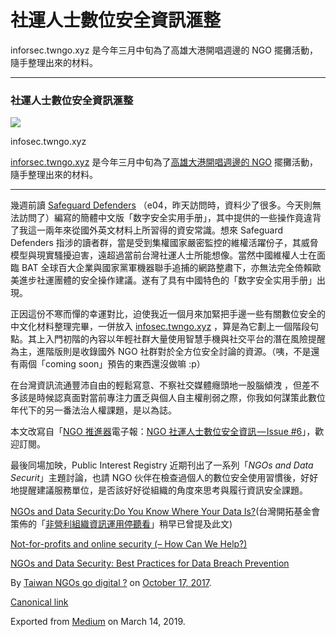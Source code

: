 社運人士數位安全資訊滙整
============

inforsec.twngo.xyz 是今年三月中旬為了高雄大港開唱週邊的 NGO 擺攤活動，隨手整理出來的材料。

* * *

### 社運人士數位安全資訊滙整

![](https://cdn-images-1.medium.com/max/800/1*bi9_2Y0ZLbxPmDmtH3daBw.png)

infosec.twngo.xyz

[inforsec.twngo.xyz](https://infosec.twngo.xyz/) 是今年三月中旬為了[高雄大港開唱週邊的 NGO](https://medium.twngo.xyz/2017高雄大港開唱見-f6cef41c3f56) 擺攤活動，隨手整理出來的材料。

* * *

幾週前讀 [Safeguard Defenders](https://safeguarddefenders.org/) （e04，昨天訪問時，資料少了很多。今天則無法訪問了）編寫的簡體中文版「数字安全实用手册」，其中提供的一些操作竟違背了我這一兩年來從國外英文材料上所習得的資安常識。想來 Safeguard Defenders 指涉的讀者群，當是受到集權國家嚴密監控的維權活躍份子，其威脅模型與現實騷擾迫害，遠超過當前台灣社運人士所能想像。當然中國維權人士在面臨 BAT 全球百大企業與國家黨軍機器聯手追捕的網路整肅下，亦無法完全倚賴歐美進步社運團體的安全操作建議。遂有了具有中國特色的「数字安全实用手册」出現。

正因這份不寒而憚的幸運對比，迫使我近一個月來加緊把手邊一些有關數位安全的中文化材料整理完畢，一併放入 [infosec.twngo.xyz](https://infosec.twngo.xyz) ，算是為它劃上一個階段句點。其上入門初階的內容以年輕社群大量使用智慧手機與社交平台的潛在風險提醒為主，進階版則是收錄國外 NGO 社群對於全方位安全討論的資源。（咦，不是還有兩個「coming soon」預告的東西還沒做嘛 :p）

在台灣資訊流通豐沛自由的輕鬆寫意、不察社交媒體癮頭地一股腦傾洩 ，但差不多該是時候認真面對當前專注力匱乏與個人自主權削弱之際，你我如何謀策此數位年代下的另一番法治人權課題，是以為誌。

本文改寫自「[NGO 推進器](https://www.getrevue.co/profile/twngo?utm_campaign=Issue&utm_content=profilename&utm_medium=email&utm_source=NGO+%E6%8E%A8%E9%80%B2%E5%99%A8)電子報：[NGO 社運人士數位安全資訊 — Issue #6](https://www.getrevue.co/profile/twngo/issues/ngo-issue-6-76181)」，歡迎訂閱。

最後同場加映，Public Interest Registry 近期刊出了一系列「_NGOs and Data Securit_」主題討論，也請 NGO 伙伴在檢查過個人的數位安全使用習慣後，好好地提醒建議服務單位，是否該好好從組織的角度來思考與履行資訊安全課題。

[NGOs and Data Security:Do You Know Where Your Data Is?](http://pir.org/do-you-know-where-your-data-is/)(台灣開拓基金會策佈的「[非營利組織資訊運用停聽看](http://www.scoop.it/t/npoicttw)」稍早已曾提及此文)

[Not-for-profits and online security (– How Can We Help?)](http://pir.org/not-for-profits-and-online-security-how-can-we-help/)

[NGOs and Data Security: Best Practices for Data Breach Prevention](http://pir.org/do-you-know-where-your-data-is/)

By [Taiwan NGOs go digital ?](https://medium.com/@twngo) on [October 17, 2017](https://medium.com/p/a23b48b6c7dc).

[Canonical link](https://medium.com/@twngo/%E7%A4%BE%E9%81%8B%E4%BA%BA%E5%A3%AB%E6%95%B8%E4%BD%8D%E5%AE%89%E5%85%A8%E8%B3%87%E8%A8%8A%E6%BB%99%E6%95%B4-a23b48b6c7dc)

Exported from [Medium](https://medium.com) on March 14, 2019.